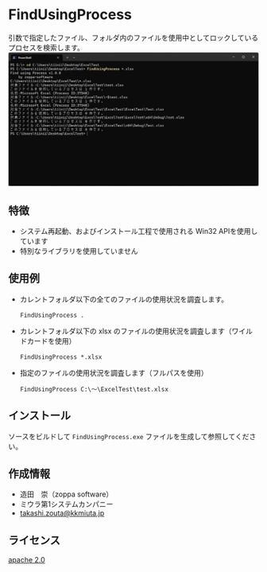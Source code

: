 # FindUsingProcess
引数で指定したファイル、フォルダ内のファイルを使用中としてロックしているプロセスを検索します。 
![サンプル画像](img/img1.png) 
  
## 特徴
* システム再起動、およびインストール工程で使用される Win32 APIを使用しています
* 特別なライブラリを使用していません 
  
## 使用例
* カレントフォルダ以下の全てのファイルの使用状況を調査します。  
  ```
  FindUsingProcess .
  ```
* カレントフォルダ以下の xlsx のファイルの使用状況を調査します（ワイルドカードを使用）  
  ```
  FindUsingProcess *.xlsx
  ```
* 指定のファイルの使用状況を調査します（フルパスを使用）  
  ```
  FindUsingProcess C:\～\ExcelTest\test.xlsx
  ```
  
## インストール
ソースをビルドして `FindUsingProcess.exe` ファイルを生成して参照してください。 
  
## 作成情報
* 造田　崇（zoppa software）
* ミウラ第1システムカンパニー 
* takashi.zouta@kkmiuta.jp
  
## ライセンス
[apache 2.0](https://www.apache.org/licenses/LICENSE-2.0.html)